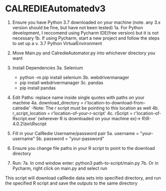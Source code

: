 # CALREDIEAutomatedv3

1. Ensure you have Python 3.7 downloaded on your machine (note. any 3.x version should be fine, but have not been tested)
    1a. For Python development, I reccomend using Pycharm IDE(free version) but it is not necessary
    1b. If using Pycharm, start a new project and follow the steps to set up a v. 3.7 Python VirtualEnvironment
    
2. Move Main.py and CalredieAutomator.py into whichever directory you want

3. Install Dependencies
    3a. Selenium
      - python -m pip install selenium
    3b. webdrivermanager
      - pip install webdrivermanager
    3c. pandas
      - pip install pandas
      
4. Edit Paths: replace name inside single quotes with paths on your machine
    4a. download_directory = r'location-to-download-from-calredie'
        -Note: The r script must be pointing to this location as well
    4b. r_script_location = r'location-of-your-r-script'
    4c. rScript = r'location-of-Rscript.exe' (wherever R is downloaded on your machine ex)-> R\R-4.0.2\bin\Rscript
   
5. Fill in your CalRedie Username/password pair
    5a. username = "your-username"
    5b. password = "your-password"
    
6. Ensure you change file paths in your R script to point to the download directory
    
7. Run:
    7a. In cmd window enter: python3 path-to-script/main.py
    7b. Or in Pycharm, right click on main.py and select run
    
    
This script will download calRedie data sets into specified directory, and run the specified R script and save the outputs to the same directory

